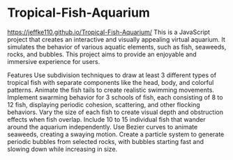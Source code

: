 # Tropical-Fish-Aquarium
https://jeffke110.github.io/Tropical-Fish-Aquarium/
This is a JavaScript project that creates an interactive and visually appealing virtual aquarium. It simulates the behavior of various aquatic elements, such as fish, seaweeds, rocks, and bubbles. This project aims to provide an enjoyable and immersive experience for users.

Features
Use subdivision techniques to draw at least 3 different types of tropical fish with separate components like the head, body, and colorful patterns.
Animate the fish tails to create realistic swimming movements.
Implement swarming behavior for 3 schools of fish, each consisting of 8 to 12 fish, displaying periodic cohesion, scattering, and other flocking behaviors.
Vary the size of each fish to create visual depth and obstruction effects when fish overlap.
Include 10 to 15 individual fish that wander around the aquarium independently.
Use Bezier curves to animate seaweeds, creating a swaying motion.
Create a particle system to generate periodic bubbles from selected rocks, with bubbles starting fast and slowing down while increasing in size.
